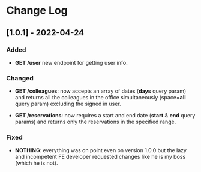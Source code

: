 # Change Log

## [1.0.1] - 2022-04-24
 
### Added

- **GET /user** new endpoint for getting user info.
 
### Changed
  
- **GET /colleagues**: now accepts an array of dates (**days** query param) and returns all the colleagues in the office simultaneously (space=**all** query param) excluding the signed in user.

- **GET /reservations**: now requires a start and end date (**start** & **end** query params) and returns only the reservations in the specified range.
 
### Fixed
 
- **NOTHING**: everything was on point even on version 1.0.0 but the lazy and incompetent FE developer requested changes like he is my boss (which he is not).
